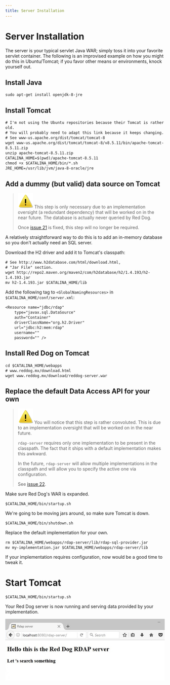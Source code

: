 ```yaml
---
title: Server Installation
---
```


# Server Installation

The server is your typical servlet Java WAR; simply toss it into your favorite servlet container. The following is an improvised example on how you might do this in Ubuntu/Tomcat; if you favor other means or environments, knock yourself out.

## Install Java

	sudo apt-get install openjdk-8-jre

## Install Tomcat

	# I'm not using the Ubuntu repositories because their Tomcat is rather old.
	# You will probably need to adapt this link because it keeps changing.
	# See www-us.apache.org/dist/tomcat/tomcat-8
	wget www-us.apache.org/dist/tomcat/tomcat-8/v8.5.11/bin/apache-tomcat-8.5.11.zip
	unzip apache-tomcat-8.5.11.zip
	CATALINA_HOME=$(pwd)/apache-tomcat-8.5.11
	chmod +x $CATALINA_HOME/bin/*.sh
	JRE_HOME=/usr/lib/jvm/java-8-oracle/jre

## Add a dummy (but valid) data source on Tomcat

> ![Warning!](img/warning.svg) This step is only necessary due to an implementation oversight (a redundant dependency) that will be worked on in the near future. The database is actually never queried by Red Dog.
> 
> Once [issue 21](https://github.com/NICMx/rdap-server/issues/21) is fixed, this step will no longer be required.

A relatively straightforward way to do this is to add an in-memory database so you don't actually need an SQL server.

Download the H2 driver and add it to Tomcat's classpath:

	# See http://www.h2database.com/html/download.html,
	# "Jar File" section.
	wget http://repo2.maven.org/maven2/com/h2database/h2/1.4.193/h2-1.4.193.jar
	mv h2-1.4.193.jar $CATALINA_HOME/lib

Add the following tag to `<GlobalNamingResources>` in `$CATALINA_HOME/conf/server.xml`:

	<Resource name="jdbc/rdap"
	    type="javax.sql.DataSource"
	    auth="Container"
	    driverClassName="org.h2.Driver"
	    url="jdbc:h2:mem:rdap"
	    username=""
	    password="" />

## Install Red Dog on Tomcat

	cd $CATALINA_HOME/webapps
	# www.reddog.mx/download.html
	wget www.reddog.mx/download/reddog-server.war

## Replace the default Data Access API for your own

> ![Warning!](img/warning.svg) You will notice that this step is rather convoluted. This is due to an implementation oversight that will be worked on in the near future.
> 
> `rdap-server` requires only one implementation to be present in the classpath. The fact that it ships with a default implementation makes this awkward.
> 
> In the future, `rdap-server` will allow multiple implementations in the classpath and will allow you to specify the active one via configuration.
> 
> See [issue 22](https://github.com/NICMx/rdap-server/issues/22).

Make sure Red Dog's WAR is expanded.

	$CATALINA_HOME/bin/startup.sh

We're going to be moving jars around, so make sure Tomcat is down.

	$CATALINA_HOME/bin/shutdown.sh

Replace the default implementation for your own.

	rm $CATALINA_HOME/webapps/rdap-server/lib/rdap-sql-provider.jar
	mv my-implementation.jar $CATALINA_HOME/webapps/rdap-server/lib

If your implementation requires configuration, now would be a good time to tweak it.

# Start Tomcat

	$CATALINA_HOME/bin/startup.sh

Your Red Dog server is now running and serving data provided by your implementation.

![Sample Firefox screenshot](img/index-html-firefox.jpg)

